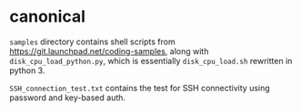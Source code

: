 # canonical

`samples` directory contains shell scripts from https://git.launchpad.net/coding-samples, along with `disk_cpu_load_python.py`, which is essentially `disk_cpu_load.sh` rewritten in python 3.

`SSH_connection_test.txt` contains the test for SSH connectivity using password and key-based auth.